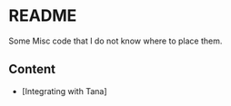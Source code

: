 # README

Some Misc code that I do not know where to place them.

## Content

- [Integrating with Tana]